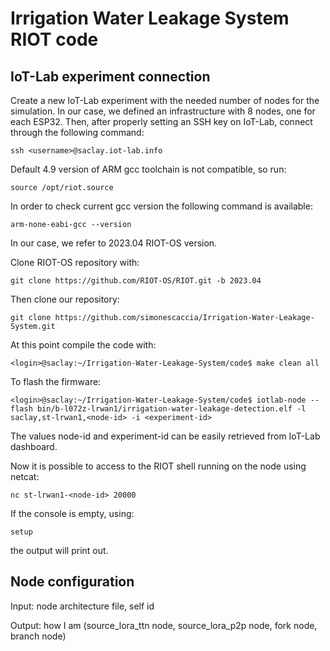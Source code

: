 # Irrigation Water Leakage System RIOT code

## IoT-Lab experiment connection
Create a new IoT-Lab experiment with the needed number of nodes for the simulation. In our case, we defined an infrastructure with 8 nodes, one for each ESP32. Then, after properly setting an SSH key on IoT-Lab, connect through the following command:

    ssh <username>@saclay.iot-lab.info
    
Default 4.9 version of ARM gcc toolchain is not compatible, so run:
    
    source /opt/riot.source 
    
In order to check current gcc version the following command is available:
    
    arm-none-eabi-gcc --version
 
In our case, we refer to 2023.04 RIOT-OS version.

Clone RIOT-OS repository with:

    git clone https://github.com/RIOT-OS/RIOT.git -b 2023.04

Then clone our repository:

    git clone https://github.com/simonescaccia/Irrigation-Water-Leakage-System.git

At this point compile the code with:

    <login>@saclay:~/Irrigation-Water-Leakage-System/code$ make clean all

To flash the firmware:

    <login>@saclay:~/Irrigation-Water-Leakage-System/code$ iotlab-node --flash bin/b-l072z-lrwan1/irrigation-water-leakage-detection.elf -l saclay,st-lrwan1,<node-id> -i <experiment-id>
      
The values node-id and experiment-id can be easily retrieved from IoT-Lab dashboard.
    
Now it is possible to access to the RIOT shell running on the node using netcat:
    
    nc st-lrwan1-<node-id> 20000
    
If the console is empty, using:
    
    setup
    
the output will print out.

## Node configuration

Input: node architecture file, self id

Output: how I am (source_lora_ttn node, source_lora_p2p node, fork node, branch node)
